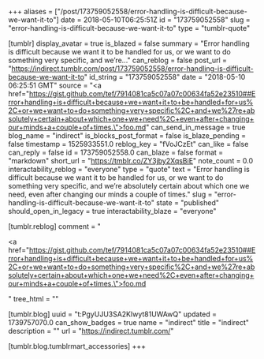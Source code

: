 +++
aliases = ["/post/173759052558/error-handling-is-difficult-because-we-want-it-to"]
date = 2018-05-10T06:25:51Z
id = "173759052558"
slug = "error-handling-is-difficult-because-we-want-it-to"
type = "tumblr-quote"

[tumblr]
display_avatar = true
is_blazed = false
summary = "Error handling is difficult because we want it to be handled for us, or we want to do something very specific, and we’re..."
can_reblog = false
post_url = "https://indirect.tumblr.com/post/173759052558/error-handling-is-difficult-because-we-want-it-to"
id_string = "173759052558"
date = "2018-05-10 06:25:51 GMT"
source = "<a href=\"https://gist.github.com/tef/7914081ca5c07a07c00634fa52e23510##Error+handling+is+difficult+because+we+want+it+to+be+handled+for+us%2C+or+we+want+to+do+something+very+specific%2C+and+we%27re+absolutely+certain+about+which+one+we+need%2C+even+after+changing+our+minds+a+couple+of+times.\">foo.md</a>"
can_send_in_message = true
blog_name = "indirect"
is_blocks_post_format = false
is_blaze_pending = false
timestamp = 1525933551.0
reblog_key = "fVoJCzEt"
can_like = false
can_reply = false
id = 173759052558.0
can_blaze = false
format = "markdown"
short_url = "https://tmblr.co/ZY3jby2XqsBiE"
note_count = 0.0
interactability_reblog = "everyone"
type = "quote"
text = "Error handling is difficult because we want it to be handled for us, or we want to do something very specific, and we&rsquo;re absolutely certain about which one we need, even after changing our minds a couple of times."
slug = "error-handling-is-difficult-because-we-want-it-to"
state = "published"
should_open_in_legacy = true
interactability_blaze = "everyone"

[tumblr.reblog]
comment = "<p><a href=\"https://gist.github.com/tef/7914081ca5c07a07c00634fa52e23510##Error+handling+is+difficult+because+we+want+it+to+be+handled+for+us%2C+or+we+want+to+do+something+very+specific%2C+and+we%27re+absolutely+certain+about+which+one+we+need%2C+even+after+changing+our+minds+a+couple+of+times.\">foo.md</a></p>"
tree_html = ""

[tumblr.blog]
uuid = "t:PgyUJU3SA2Klwyt81UWAwQ"
updated = 1739757070.0
can_show_badges = true
name = "indirect"
title = "indirect"
description = ""
url = "https://indirect.tumblr.com/"

[tumblr.blog.tumblrmart_accessories]
+++

